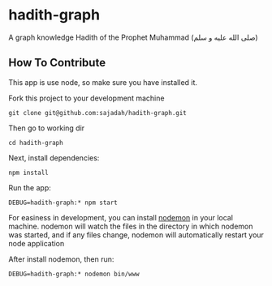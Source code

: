 # hadith-graph
A graph knowledge Hadith of the Prophet Muhammad (صلى الله عليه و سلم)

## How To Contribute

This app is use node, so make sure you have installed it.

Fork this project to your development machine

```
git clone git@github.com:sajadah/hadith-graph.git
```

Then go to working dir

```
cd hadith-graph
```

Next, install dependencies:

```
npm install
```

Run the app:

```
DEBUG=hadith-graph:* npm start
```

For easiness in development, you can install [nodemon](https://github.com/remy/nodemon) in your local machine. nodemon will watch the files in the directory in which nodemon was started, and if any files change, nodemon will automatically restart your node application

After install nodemon, then run:

```
DEBUG=hadith-graph:* nodemon bin/www
```
